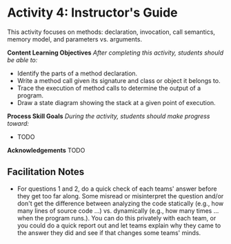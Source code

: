# Activity 4: Instructor's Guide

This activity focuses on methods: declaration, invocation, call semantics,
memory model, and parameters vs. arguments.

**Content Learning Objectives**
*After completing this activity, students should be able to:*

* Identify the parts of a method declaration.
* Write a method call given its signature and class or object it belongs to.
* Trace the execution of method calls to determine the output of a program.
* Draw a state diagram showing the stack at a given point of execution.

**Process Skill Goals**
*During the activity, students should make progress toward:*

* TODO

**Acknowledgements**
TODO


## Facilitation Notes

* For questions 1 and 2, do a quick check of each teams' answer before they get
  too far along. Some misread or misinterpret the question and/or don't get the
  difference between analyzing the code statically (e.g., how many lines of
  source code ...) vs. dynamically (e.g., how many times ... when the program
  runs.). You can do this privately with each team, or you could do a quick
  report out and let teams explain why they came to the answer they did and see
  if that changes some teams' minds.
